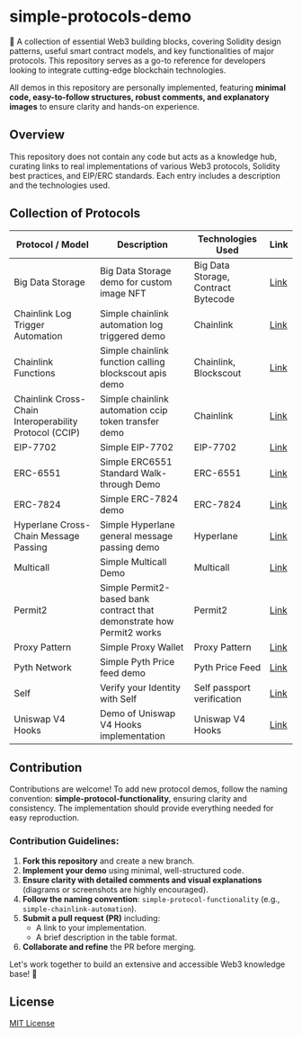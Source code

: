 # simple-protocols-demo

🚀 A collection of essential Web3 building blocks, covering Solidity design patterns, useful smart contract models, and key functionalities of major protocols. This repository serves as a go-to reference for developers looking to integrate cutting-edge blockchain technologies.

All demos in this repository are personally implemented, featuring **minimal code, easy-to-follow structures, robust comments, and explanatory images** to ensure clarity and hands-on experience.

## Overview

This repository does not contain any code but acts as a knowledge hub, curating links to real implementations of various Web3 protocols, Solidity best practices, and EIP/ERC standards. Each entry includes a description and the technologies used.

## Collection of Protocols

| Protocol / Model                                       | Description                                                           | Technologies Used                   | Link                                                         |
| ------------------------------------------------------ | --------------------------------------------------------------------- | ----------------------------------- | ------------------------------------------------------------ |
| Big Data Storage                                       | Big Data Storage demo for custom image NFT                            | Big Data Storage, Contract Bytecode | [Link](https://github.com/cqlyj/simple-big-data-storage)     |
| Chainlink Log Trigger Automation                       | Simple chainlink automation log triggered demo                        | Chainlink                           | [Link](https://github.com/cqlyj/simple-chainlink-automation) |
| Chainlink Functions                                    | Simple chainlink function calling blockscout apis demo                | Chainlink, Blockscout               | [Link](https://github.com/cqlyj/simple-chainlink-function)   |
| Chainlink Cross-Chain Interoperability Protocol (CCIP) | Simple chainlink automation ccip token transfer demo                  | Chainlink                           | [Link](https://github.com/cqlyj/simple-chainlink-ccip)       |
| EIP-7702                                               | Simple EIP-7702                                                       | EIP-7702                            | [Link](https://github.com/cqlyj/simple-eip-7702)             |
| ERC-6551                                               | Simple ERC6551 Standard Walk-through Demo                             | ERC-6551                            | [Link](https://github.com/cqlyj/simple-tba-erc6551)          |
| ERC-7824                                               | Simple ERC-7824 demo                                                  | ERC-7824                            | [Link](https://github.com/cqlyj/simple-erc-7824)             |
| Hyperlane Cross-Chain Message Passing                  | Simple Hyperlane general message passing demo                         | Hyperlane                           | [Link](https://github.com/cqlyj/simple-hyperlane-cc-message) |
| Multicall                                              | Simple Multicall Demo                                                 | Multicall                           | [Link](https://github.com/cqlyj/simple-multicall-demo)       |
| Permit2                                                | Simple Permit2-based bank contract that demonstrate how Permit2 works | Permit2                             | [Link](https://github.com/cqlyj/simple-permit2-demo)         |
| Proxy Pattern                                          | Simple Proxy Wallet                                                   | Proxy Pattern                       | [Link](https://github.com/cqlyj/simple-proxy-wallet)         |
| Pyth Network                                           | Simple Pyth Price feed demo                                           | Pyth Price Feed                     | [Link](https://github.com/cqlyj/simple-pyth-price-feeds)     |
| Self                                                   | Verify your Identity with Self                                        | Self passport verification          | [Link](https://github.com/cqlyj/simple-self)                 |
| Uniswap V4 Hooks                                       | Demo of Uniswap V4 Hooks implementation                               | Uniswap V4 Hooks                    | [Link](https://github.com/cqlyj/simple-uniswap-swap-hooks)   |

## Contribution

Contributions are welcome! To add new protocol demos, follow the naming convention: **simple-protocol-functionality**, ensuring clarity and consistency. The implementation should provide everything needed for easy reproduction.

### Contribution Guidelines:

1. **Fork this repository** and create a new branch.
2. **Implement your demo** using minimal, well-structured code.
3. **Ensure clarity with detailed comments and visual explanations** (diagrams or screenshots are highly encouraged).
4. **Follow the naming convention**: `simple-protocol-functionality` (e.g., `simple-chainlink-automation`).
5. **Submit a pull request (PR)** including:
   - A link to your implementation.
   - A brief description in the table format.
6. **Collaborate and refine** the PR before merging.

Let's work together to build an extensive and accessible Web3 knowledge base! 🚀

## License

[MIT License](LICENSE)
